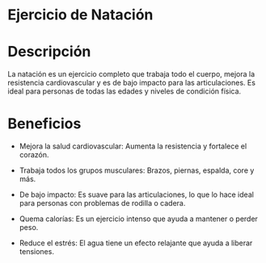# Ejercicio de Natación


# Descripción
La natación es un ejercicio completo que trabaja todo el cuerpo, mejora la resistencia cardiovascular y es de bajo impacto para las articulaciones. Es ideal para personas de todas las edades y niveles de condición física.

# Beneficios
- Mejora la salud cardiovascular: Aumenta la resistencia y fortalece el corazón.

- Trabaja todos los grupos musculares: Brazos, piernas, espalda, core y más.

- De bajo impacto: Es suave para las articulaciones, lo que lo hace ideal para personas con problemas de rodilla o cadera.

- Quema calorías: Es un ejercicio intenso que ayuda a mantener o perder peso.

- Reduce el estrés: El agua tiene un efecto relajante que ayuda a liberar tensiones.